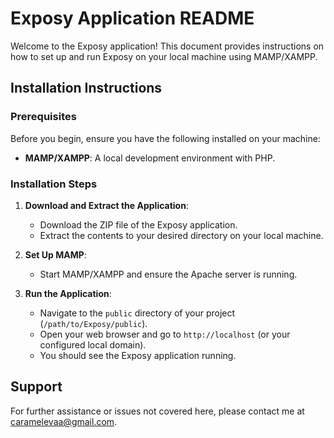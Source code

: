 # Exposy Application README

Welcome to the Exposy application! This document provides instructions on how to set up and run Exposy on your local machine using MAMP/XAMPP.

## Installation Instructions

### Prerequisites

Before you begin, ensure you have the following installed on your machine:

- **MAMP/XAMPP**: A local development environment with PHP.

### Installation Steps

1. **Download and Extract the Application**:

   - Download the ZIP file of the Exposy application.
   - Extract the contents to your desired directory on your local machine.

2. **Set Up MAMP**:

   - Start MAMP/XAMPP and ensure the Apache server is running.

3. **Run the Application**:

   - Navigate to the `public` directory of your project (`/path/to/Exposy/public`).
   - Open your web browser and go to `http://localhost` (or your configured local domain).
   - You should see the Exposy application running.

## Support

For further assistance or issues not covered here, please contact me at caramelevaa@gmail.com.
